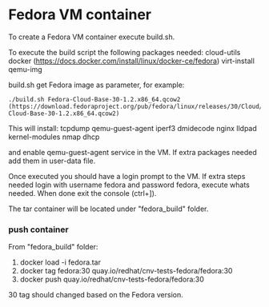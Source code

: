 # Fedora VM container

To create a Fedora VM container execute build.sh.

To execute the build script the following packages needed:
    cloud-utils
    docker (https://docs.docker.com/install/linux/docker-ce/fedora)
    virt-install
    qemu-img

build.sh get Fedora image as parameter, for example:
```
./build.sh Fedora-Cloud-Base-30-1.2.x86_64.qcow2 (https://download.fedoraproject.org/pub/fedora/linux/releases/30/Cloud/x86_64/images/Fedora-Cloud-Base-30-1.2.x86_64.qcow2)
```

This will install:
    tcpdump
    qemu-guest-agent
    iperf3
    dmidecode
    nginx
    lldpad
    kernel-modules
    nmap
    dhcp

and enable qemu-guest-agent service in the VM.
If extra packages needed add them in user-data file.

Once executed you should have a login prompt to the VM.
If extra steps needed login with username fedora and password fedora, execute whats needed.
When done exit the console (ctrl+]).

The tar container will be located under "fedora_build" folder.


### push container
From "fedora_build" folder:
 1. docker load -i fedora.tar
 2. docker tag fedora:30 quay.io/redhat/cnv-tests-fedora/fedora:30
 3. docker push quay.io/redhat/cnv-tests-fedora/fedora:30

30 tag should changed based on the Fedora version.
